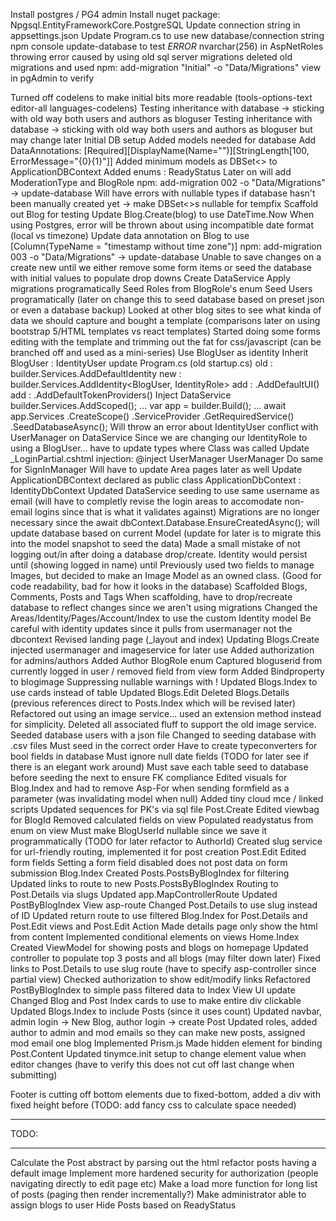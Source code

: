 ﻿Install postgres / PG4 admin
Install nuget package: Npgsql.EntityFrameworkCore.PostgreSQL
Update connection string in appsettings.json
Update Program.cs to use new database/connection string
npm console update-database to test
*ERROR* nvarchar(256) in AspNetRoles throwing error
	caused by using old sql server migrations
	deleted old migrations and used npm: add-migration "Initial" -o "Data/Migrations"
	view in pgAdmin to verify

Turned off codelens to make initial bits more readable (tools-options-text editor-all languages-codelens)
Testing inheritance with database -> sticking with old way both users and authors as bloguser
Testing inheritance with database -> sticking with old way both users and authors as bloguser but may change later
Initial DB setup
	Added models needed for database
		Add DataAnnotations: [Required][DisplayName(Name="")][StringLength[100, ErrorMessage="{0}{1}"]]
	Added minimum models as DBSet<> to ApplicationDBContext
	Added enums : ReadyStatus
		Later on will add ModerationType and BlogRole
	npm: add-migration 002 -o "Data/Migrations" -> update-database
	Will have errors with nullable types if database hasn't been manually created yet -> make DBSet<>s nullable for tempfix
	Scaffold out Blog for testing
		Update Blog.Create(blog) to use DateTime.Now
		When using Postgres, error will be thrown about using incompatible date format (local vs timezone)
			Update data annotation on Blog to use [Column(TypeName = "timestamp without time zone")]
			npm: add-migration 003 -o "Data/Migrations" -> update-database
		Unable to save changes on a create new until we either remove some form items or seed the database with initial values to populate drop downs
		Create DataService
			Apply migrations programatically
			Seed Roles from BlogRole's enum
			Seed Users programatically (later on change this to seed database based on preset json or even a database backup)
Looked at other blog sites to see what kinda of data we should capture and bought a template (comparisons later on using bootstrap 5/HTML templates vs react templates)
Started doing some forms editing with the template and trimming out the fat for css/javascript (can be branched off and used as a mini-series)
Use BlogUser as identity
	Inherit BlogUser : IdentityUser
	update Program.cs (old startup.cs)
		old : builder.Services.AddDefaultIdentity<IdentityUser>
		new : builder.Services.AddIdentity<BlogUser, IdentityRole>
		add : .AddDefaultUI()
		add : .AddDefaultTokenProviders()
	Inject DataService
		builder.Services.AddScoped<DataService>();
		...
		var app = builder.Build();
		...
		await app.Services
			.CreateScope()
			.ServiceProvider
			.GetRequiredService<DataService>()
			.SeedDatabaseAsync();
		Will throw an error about IdentityUser conflict with UserManager on DataService
			Since we are changing our IdentityRole to using a BlogUser... have to update types where Class<IdentityUser> was called
				Update _LoginPartial.cshtml injection: @inject UserManager<BlogUser> UserManager
				Do same for SignInManager
				Will have to update Area pages later as well
				Update ApplicationDBContext declared as public class ApplicationDbContext : IdentityDbContext<BlogUser> 
Updated DataService seeding to use same username as email (will have to completly revise the login areas to accomodate non-email logins since that is what it validates against)
Migrations are no longer necessary since the  await dbContext.Database.EnsureCreatedAsync(); will update database based on current Model (update for later is to migrate this into the model snapshot to seed the data)
Made a small mistake of not logging out/in after doing a database drop/create. Identity would persist until (showing logged in name) until 
Previously used two fields to manage Images, but decided to make an Image Model as an owned class. (Good for code readability, bad for how it looks in the database)
Scaffolded Blogs, Comments, Posts and Tags
	When scaffolding, have to drop/recreate database to reflect changes since we aren't using migrations
Changed the Areas/Identity/Pages/Account/Index to use the custom Identity model
	Be careful with identity updates since it pulls from usermanager not the dbcontext
Revised landing page (_layout and index) 
Updating Blogs.Create
	injected usermanager and imageservice for later use
	Added authorization for admins/authors
		Added Author BlogRole enum
	Captured bloguserid from currently logged in user / removed field from view form
	Added Bindproperty to blogimage
	Suppressing nullable warnings with !
Updated Blogs.Index to use cards instead of table
Updated Blogs.Edit
Deleted Blogs.Details (previous references direct to Posts.Index which will be revised later)
Refactored out using an image service... used an extension method instead for simplicity. Deleted all associated fluff to support the old image service.
Seeded database users with a json file
Changed to seeding database with .csv files
	Must seed in the correct order
	Have to create typeconverters for bool fields in database
	Must ignore null date fields (TODO for later see if there is an elegant work around)
	Must save each table seed to database before seeding the next to ensure FK compliance
Edited visuals for Blog.Index and had to remove Asp-For when sending formfield as a parameter (was invalidating model when null)
Added tiny cloud mce / linked scripts
Updated sequences for PK's via sql file
Post.Create 
	Edited viewbag for BlogId
	Removed calculated fields on view
	Populated readystatus from enum on view
	Must make BlogUserId nullable since we save it programmatically (TODO for later refactor to AuthorId)
	Created slug service for url-friendly routing, implemented it for post creation
Post.Edit
	Edited form fields
	Setting a form field disabled does not post data on form submission
Blog.Index
	Created Posts.PostsByBlogIndex for filtering
	Updated links to route to new Posts.PostsByBlogIndex
Routing to Post.Details via slugs
	Updated app.MapControllerRoute
	Updated PostByBlogIndex View asp-route
	Changed Post.Details to use slug instead of ID 
	Updated return route to use filtered Blog.Index for Post.Details and Post.Edit views and Post.Edit Action
Made details page only show the html from content
Implemented conditional elements on views
Home.Index
	Created ViewModel for showing posts and blogs on homepage
	Updated controller to populate top 3 posts and all blogs (may filter down later)
	Fixed links to Post.Details to use slug route (have to specify asp-controller since partial view)
Checked authorization to show edit/modify links
Refactored PostByBlogIndex to simple pass filtered data to Index View
UI update
	Changed Blog and Post Index cards to use <a class="stretched-link"> to make entire div clickable
	Updated Blogs.Index to include Posts (since it uses count)
	Updated navbar, admin login -> New Blog, author login -> create Post
Updated roles, added author to admin and mod emails so they can make new posts, assigned mod email one blog
Implemented Prism.js
	Made hidden element for binding Post.Content
	Updated tinymce.init setup to change element value when editor changes (have to verify this does not cut off last change when submitting)
	
Footer is cutting off bottom elements due to fixed-bottom, added a div with fixed height before (TODO: add fancy css to calculate space needed)

*******************************************************************************
TODO:
*******************************************************************************
Calculate the Post abstract by parsing out the html
refactor posts having a default image
Implement more hardened security for authorization (people navigating directly to edit page etc)
Make a load more function for long list of posts (paging then render incrementally?)
Make administrator able to assign blogs to user
Hide Posts based on ReadyStatus	
